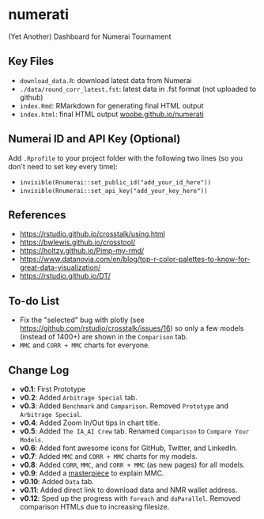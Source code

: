 # numerati

(Yet Another) Dashboard for Numerai Tournament


## Key Files

- `download_data.R`: download latest data from Numerai
- `./data/round_corr_latest.fst`: latest data in .fst format (not uploaded to github)
- `index.Rmd`: RMarkdown for generating final HTML output
- `index.html`: final HTML output <a href="https://woobe.github.io/numerati" target="_blank">woobe.github.io/numerati</a>


## Numerai ID and API Key (Optional)

Add `.Rprofile` to your project folder with the following two lines (so you don't need to set key every time):

- `invisible(Rnumerai::set_public_id("add_your_id_here"))`
- `invisible(Rnumerai::set_api_key("add_your_key_here"))`


## References

- https://rstudio.github.io/crosstalk/using.html
- https://bwlewis.github.io/crosstool/
- https://holtzy.github.io/Pimp-my-rmd/
- https://www.datanovia.com/en/blog/top-r-color-palettes-to-know-for-great-data-visualization/
- https://rstudio.github.io/DT/


## To-do List

- Fix the "selected" bug with plotly (see https://github.com/rstudio/crosstalk/issues/16) so only a few models (instead of 1400+) are shown in the `Comparison` tab.
- `MMC` and `CORR + MMC` charts for everyone.


## Change Log

- **v0.1**: First Prototype
- **v0.2**: Added `Arbitrage Special` tab.
- **v0.3**: Added `Benchmark` and `Comparison`. Removed `Prototype` and `Arbitrage Special`.
- **v0.4**: Added Zoom In/Out tips in chart title.
- **v0.5**: Added `The IA_AI Crew` tab. Renamed `Comparison` to `Compare Your Models`.
- **v0.6**: Added font awesome icons for GitHub, Twitter, and LinkedIn.
- **v0.7**: Added `MMC` and `CORR + MMC` charts for my models.
- **v0.8**: Added `CORR`, `MMC`, and `CORR + MMC` (as new pages) for all models.
- **v0.9**: Added a [masterpiece](https://twitter.com/matlabulous/status/1296879591546597385) to explain MMC.
- **v0.10**: Added `Data` tab.
- **v0.11**: Added direct link to download data and NMR wallet address.
- **v0.12**: Sped up the progress with `foreach` and `doParallel`. Removed comparison HTMLs due to increasing filesize.


